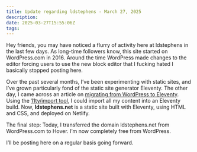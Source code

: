 ```yaml
---
title: Update regarding ldstephens - March 27, 2025
description:
date: 2025-03-27T15:55:06Z
tags:
---
```


Hey friends, you may have noticed a flurry of activity here at ldstephens in the last few days. As long-time followers know, this site started on WordPress.com in 2016. Around the time WordPress made changes to the editor forcing users to use the new block editor that I fucking hated I basically stopped posting here.

Over the past several months, I’ve been experimenting with static sites, and I’ve grown particularly fond of the static site generator Eleventy. The other day, I came across an article on [migrating from WordPress to Eleventy](https://www.11ty.dev/docs/migrate/wordpress/). Using the [11ty/import tool](https://www.11ty.dev/docs/migrate/wordpress/#use-11ty-import), I could import all my content into an Eleventy build. Now, **ldstephens.net** is a static site built with Eleventy, using HTML and CSS, and deployed on Netlify.

The final step: Today, I transferred the domain ldstephens.net from WordPress.com to Hover. I’m now completely free from WordPress.

I’ll be posting here on a regular basis going forward.

